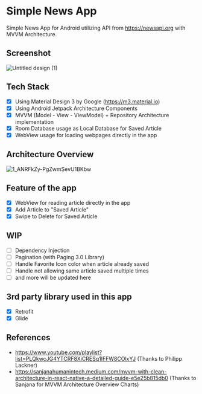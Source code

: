 # Simple News App
Simple News App for Android utilizing API from https://newsapi.org with MVVM Architecture.

## Screenshot
![Untitled design (1)](https://github.com/PutraGandaD/SimpleNewsApp/assets/54593964/9e417e13-c8e6-41e1-91a7-9381c8736fff)

## Tech Stack
- [x] Using Material Design 3 by Google (https://m3.material.io)
- [x] Using Android Jetpack Architecture Components
- [x] MVVM (Model - View - ViewModel) + Repository Architecture implementation
- [x] Room Database usage as Local Database for Saved Article
- [x] WebView usage for loading webpages directly in the app

## Architecture Overview
![1_ANRFkZy-PgZwmSevU1BKbw](https://github.com/PutraGandaD/SimpleNewsApp/assets/54593964/88b1e7c2-d82d-4677-9f58-6bc62ac73370)

## Feature of the app
- [x] WebView for reading article directly in the app
- [x] Add Article to "Saved Article"
- [x] Swipe to Delete for Saved Article 

## WIP
- [ ] Dependency Injection
- [ ] Pagination (with Paging 3.0 Library)
- [ ] Handle Favorite Icon color when article already saved
- [ ] Handle not allowing same article saved multiple times
- [ ] and more will be updated here

## 3rd party library used in this app 
- [x] Retrofit
- [x] Glide

## References
- https://www.youtube.com/playlist?list=PLQkwcJG4YTCRF8XiCRESq1IFFW8COlxYJ (Thanks to Philipp Lackner)
- https://sanjanahumanintech.medium.com/mvvm-with-clean-architecture-in-react-native-a-detailed-guide-e5e25b815db0 (Thanks to Sanjana for MVVM Architecture Overview Charts)
